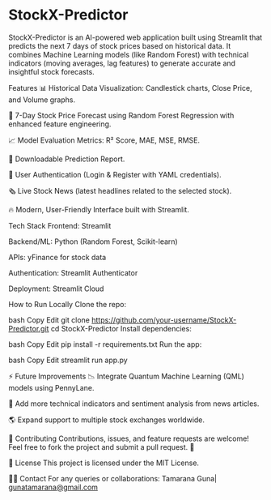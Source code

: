 # StockX-Predictor
StockX-Predictor is an AI-powered web application built using Streamlit that predicts the next 7 days of stock prices based on historical data.
It combines Machine Learning models (like Random Forest) with technical indicators (moving averages, lag features) to generate accurate and insightful stock forecasts.

Features
📊 Historical Data Visualization: Candlestick charts, Close Price, and Volume graphs.

🧠 7-Day Stock Price Forecast using Random Forest Regression with enhanced feature engineering.

📈 Model Evaluation Metrics: R² Score, MAE, MSE, RMSE.

🧾 Downloadable Prediction Report.

🔐 User Authentication (Login & Register with YAML credentials).

🗞️ Live Stock News (latest headlines related to the selected stock).

🔥 Modern, User-Friendly Interface built with Streamlit.




Tech Stack
Frontend: Streamlit

Backend/ML: Python (Random Forest, Scikit-learn)

APIs: yFinance for stock data

Authentication: Streamlit Authenticator

Deployment: Streamlit Cloud



How to Run Locally
Clone the repo:

bash
Copy
Edit
git clone https://github.com/your-username/StockX-Predictor.git
cd StockX-Predictor
Install dependencies:

bash
Copy
Edit
pip install -r requirements.txt
Run the app:

bash
Copy
Edit
streamlit run app.py


⚡ Future Improvements
📉 Integrate Quantum Machine Learning (QML) models using PennyLane.

🏦 Add more technical indicators and sentiment analysis from news articles.

🌎 Expand support to multiple stock exchanges worldwide.


🤝 Contributing
Contributions, issues, and feature requests are welcome!
Feel free to fork the project and submit a pull request. 🙌

📄 License
This project is licensed under the MIT License.

🙋‍♂️ Contact
For any queries or collaborations:
Tamarana Guna| gunatamarana@gmail.com
